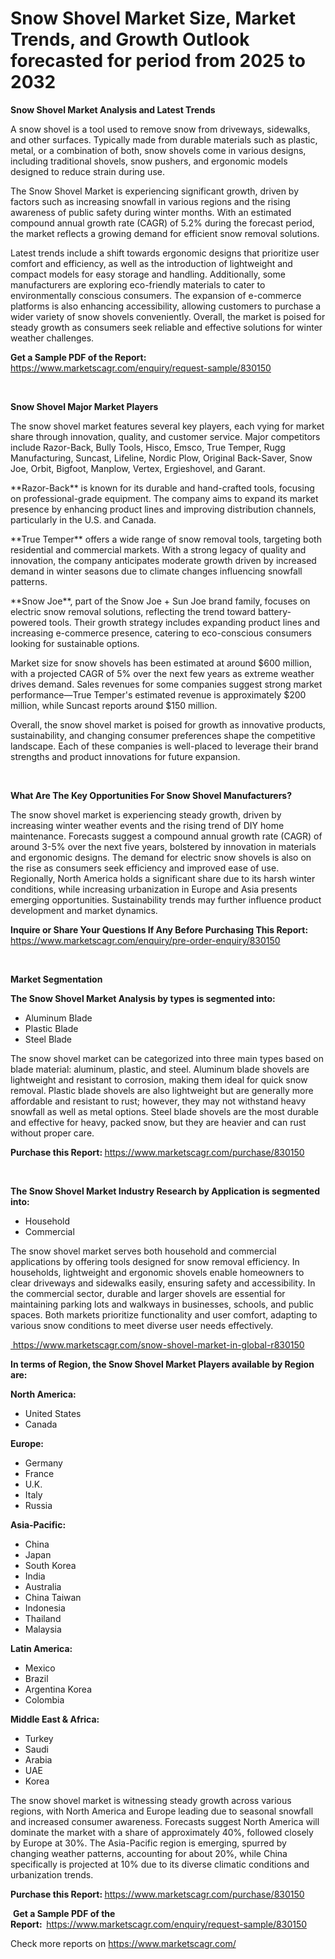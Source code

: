 <p><h1>Snow Shovel Market Size, Market Trends, and Growth Outlook forecasted for period from 2025 to 2032</h1></p><p><strong>Snow Shovel Market Analysis and Latest Trends</strong></p>
<p><p>A snow shovel is a tool used to remove snow from driveways, sidewalks, and other surfaces. Typically made from durable materials such as plastic, metal, or a combination of both, snow shovels come in various designs, including traditional shovels, snow pushers, and ergonomic models designed to reduce strain during use. </p><p>The Snow Shovel Market is experiencing significant growth, driven by factors such as increasing snowfall in various regions and the rising awareness of public safety during winter months. With an estimated compound annual growth rate (CAGR) of 5.2% during the forecast period, the market reflects a growing demand for efficient snow removal solutions. </p><p>Latest trends include a shift towards ergonomic designs that prioritize user comfort and efficiency, as well as the introduction of lightweight and compact models for easy storage and handling. Additionally, some manufacturers are exploring eco-friendly materials to cater to environmentally conscious consumers. The expansion of e-commerce platforms is also enhancing accessibility, allowing customers to purchase a wider variety of snow shovels conveniently. Overall, the market is poised for steady growth as consumers seek reliable and effective solutions for winter weather challenges.</p></p>
<p><strong>Get a Sample PDF of the Report:&nbsp;</strong> <a href="https://www.marketscagr.com/enquiry/request-sample/830150?utm_campaign=2648&utm_medium=2&utm_source=Github&utm_content=ia&utm_term=09042025&utm_id=snow-shovel">https://www.marketscagr.com/enquiry/request-sample/830150</a></p>
<p>&nbsp;</p>
<p><strong>Snow Shovel Major Market Players</strong></p>
<p><p>The snow shovel market features several key players, each vying for market share through innovation, quality, and customer service. Major competitors include Razor-Back, Bully Tools, Hisco, Emsco, True Temper, Rugg Manufacturing, Suncast, Lifeline, Nordic Plow, Original Back-Saver, Snow Joe, Orbit, Bigfoot, Manplow, Vertex, Ergieshovel, and Garant.</p><p>**Razor-Back** is known for its durable and hand-crafted tools, focusing on professional-grade equipment. The company aims to expand its market presence by enhancing product lines and improving distribution channels, particularly in the U.S. and Canada.</p><p>**True Temper** offers a wide range of snow removal tools, targeting both residential and commercial markets. With a strong legacy of quality and innovation, the company anticipates moderate growth driven by increased demand in winter seasons due to climate changes influencing snowfall patterns.</p><p>**Snow Joe**, part of the Snow Joe + Sun Joe brand family, focuses on electric snow removal solutions, reflecting the trend toward battery-powered tools. Their growth strategy includes expanding product lines and increasing e-commerce presence, catering to eco-conscious consumers looking for sustainable options.</p><p>Market size for snow shovels has been estimated at around $600 million, with a projected CAGR of 5% over the next few years as extreme weather drives demand. Sales revenues for some companies suggest strong market performance—True Temper's estimated revenue is approximately $200 million, while Suncast reports around $150 million.</p><p>Overall, the snow shovel market is poised for growth as innovative products, sustainability, and changing consumer preferences shape the competitive landscape. Each of these companies is well-placed to leverage their brand strengths and product innovations for future expansion.</p></p>
<p>&nbsp;</p>
<p><strong>What Are The Key Opportunities For Snow Shovel Manufacturers?</strong></p>
<p><p>The snow shovel market is experiencing steady growth, driven by increasing winter weather events and the rising trend of DIY home maintenance. Forecasts suggest a compound annual growth rate (CAGR) of around 3-5% over the next five years, bolstered by innovation in materials and ergonomic designs. The demand for electric snow shovels is also on the rise as consumers seek efficiency and improved ease of use. Regionally, North America holds a significant share due to its harsh winter conditions, while increasing urbanization in Europe and Asia presents emerging opportunities. Sustainability trends may further influence product development and market dynamics.</p></p>
<p><strong>Inquire or Share Your Questions If Any Before Purchasing This Report:</strong> <a href="https://www.marketscagr.com/enquiry/pre-order-enquiry/830150?utm_campaign=2648&utm_medium=2&utm_source=Github&utm_content=ia&utm_term=09042025&utm_id=snow-shovel">https://www.marketscagr.com/enquiry/pre-order-enquiry/830150</a></p>
<p>&nbsp;</p>
<p><strong>Market Segmentation</strong></p>
<p><strong>The Snow Shovel Market Analysis by types is segmented into:</strong></p>
<p><ul><li>Aluminum Blade</li><li>Plastic Blade</li><li>Steel Blade</li></ul></p>
<p><p>The snow shovel market can be categorized into three main types based on blade material: aluminum, plastic, and steel. Aluminum blade shovels are lightweight and resistant to corrosion, making them ideal for quick snow removal. Plastic blade shovels are also lightweight but are generally more affordable and resistant to rust; however, they may not withstand heavy snowfall as well as metal options. Steel blade shovels are the most durable and effective for heavy, packed snow, but they are heavier and can rust without proper care.</p></p>
<p><strong>Purchase this Report:&nbsp;</strong><a href="https://www.marketscagr.com/purchase/830150?utm_campaign=2648&utm_medium=2&utm_source=Github&utm_content=ia&utm_term=09042025&utm_id=snow-shovel">https://www.marketscagr.com/purchase/830150</a></p>
<p>&nbsp;</p>
<p><strong>The Snow Shovel Market Industry Research by Application is segmented into:</strong></p>
<p><ul><li>Household</li><li>Commercial</li></ul></p>
<p><p>The snow shovel market serves both household and commercial applications by offering tools designed for snow removal efficiency. In households, lightweight and ergonomic shovels enable homeowners to clear driveways and sidewalks easily, ensuring safety and accessibility. In the commercial sector, durable and larger shovels are essential for maintaining parking lots and walkways in businesses, schools, and public spaces. Both markets prioritize functionality and user comfort, adapting to various snow conditions to meet diverse user needs effectively.</p></p>
<p><a href="https://www.marketscagr.com/snow-shovel-market-in-global-r830150?utm_campaign=2648&utm_medium=2&utm_source=Github&utm_content=ia&utm_term=09042025&utm_id=snow-shovel">&nbsp;https://www.marketscagr.com/snow-shovel-market-in-global-r830150</a></p>
<p><strong>In terms of Region, the Snow Shovel Market Players available by Region are:</strong></p>
<p>
    <p> <strong> North America: </strong>
        <ul>
            <li>United States</li>
            <li>Canada</li>
        </ul>
        </p> 
    <p> <strong> Europe: </strong>
        <ul>
            <li>Germany</li>
            <li>France</li>
            <li>U.K.</li>
            <li>Italy</li>
            <li>Russia</li>
        </ul>
        </p> 
    <p> <strong> Asia-Pacific: </strong>
        <ul>
            <li>China</li>
            <li>Japan</li>
            <li>South Korea</li>
            <li>India</li>
            <li>Australia</li>
            <li>China Taiwan</li>
            <li>Indonesia</li>
            <li>Thailand</li>
            <li>Malaysia</li>
        </ul>
        </p> 
    <p> <strong> Latin America: </strong>
        <ul>
            <li>Mexico</li>
            <li>Brazil</li>
            <li>Argentina Korea</li>
            <li>Colombia</li>
        </ul>
        </p> 
    <p> <strong> Middle East & Africa: </strong>
        <ul>
            <li>Turkey</li>
            <li>Saudi</li>
            <li>Arabia</li>
            <li>UAE</li>
            <li>Korea</li>
        </ul>
    </p>
    </p>
<p><p>The snow shovel market is witnessing steady growth across various regions, with North America and Europe leading due to seasonal snowfall and increased consumer awareness. Forecasts suggest North America will dominate the market with a share of approximately 40%, followed closely by Europe at 30%. The Asia-Pacific region is emerging, spurred by changing weather patterns, accounting for about 20%, while China specifically is projected at 10% due to its diverse climatic conditions and urbanization trends.</p></p>
<p><strong>Purchase this Report: </strong><a href="https://www.marketscagr.com/purchase/830150?utm_campaign=2648&utm_medium=2&utm_source=Github&utm_content=ia&utm_term=09042025&utm_id=snow-shovel">https://www.marketscagr.com/purchase/830150</a></p>
<p>&nbsp;<strong>Get a Sample PDF of the Report:&nbsp;&nbsp;</strong><a href="https://www.marketscagr.com/enquiry/request-sample/830150?utm_campaign=2648&utm_medium=2&utm_source=Github&utm_content=ia&utm_term=09042025&utm_id=snow-shovel">https://www.marketscagr.com/enquiry/request-sample/830150</a></p>
<p><strong></strong></p>
<p>Check more reports on <a href="https://www.marketscagr.com/?utm_campaign=2648&utm_medium=2&utm_source=Github&utm_content=ia&utm_term=09042025&utm_id=snow-shovel">https://www.marketscagr.com/</a></p>
